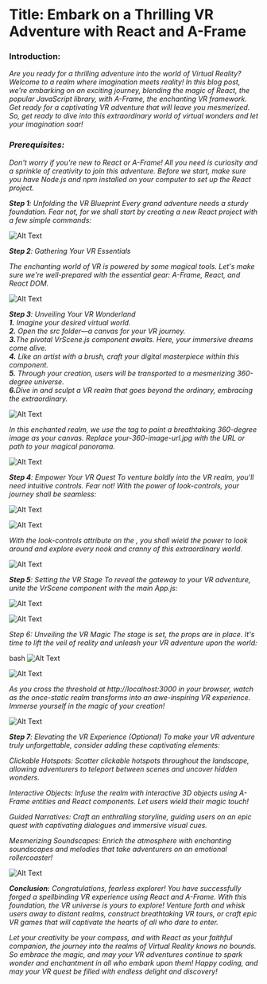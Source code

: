 <h1>
Title: Embark on a Thrilling VR Adventure with React and A-Frame
</h1>

<p align="center">
<h3>
Introduction:
</h3>
<em>
Are you ready for a thrilling adventure into the world of Virtual Reality? Welcome to a realm where imagination meets reality! In this blog post, we're embarking on an exciting journey, blending the magic of React, the popular JavaScript library, with A-Frame, the enchanting VR framework. Get ready for a captivating VR adventure that will leave you mesmerized. So, get ready to dive into this extraordinary world of virtual wonders and let your imagination soar!
</em>
</p>

<p align="center">
<em>
<h3>
Prerequisites:
</h3>
Don't worry if you're new to React or A-Frame! All you need is curiosity and a sprinkle of creativity to join this adventure. Before we start, make sure you have Node.js and npm installed on your computer to set up the React project.
</em>
</p>

<p align="start">
<em>
<strong>Step 1</strong>: Unfolding the VR Blueprint
Every grand adventure needs a sturdy foundation. Fear not, for we shall start by creating a new React project with a few simple commands:
</em>
</p>

![Alt Text](images/1.PNG)

<p align="start">
<em>
<strong>Step 2</strong>: Gathering Your VR Essentials

The enchanting world of VR is powered by some magical tools. Let's make sure we're well-prepared with the essential gear: A-Frame, React, and React DOM.

</em>
</p>

![Alt Text](images/2.PNG)

<p align="start">
<em>
<strong>Step 3</strong>: Unveiling Your VR Wonderland
</br>
<strong>1.</strong> Imagine your desired virtual world.</br>
<strong>2.</strong> Open the src folder—a canvas for your VR journey.</br>
<strong>3.</strong>The pivotal VrScene.js component awaits. Here, your immersive dreams come alive.</br>
<strong>4.</strong> Like an artist with a brush, craft your digital masterpiece within this component.</br>
<strong>5.</strong> Through your creation, users will be transported to a mesmerizing 360-degree universe.</br>
<strong>6.</strong>Dive in and sculpt a VR realm that goes beyond the ordinary, embracing the extraordinary.</br>

</em>
</p>

![Alt Text](images/3.PNG)

<p align="start">
<em>
In this enchanted realm, we use the <a-sky> tag to paint a breathtaking 360-degree image as your canvas. Replace your-360-image-url.jpg with the URL or path to your magical panorama.
</em>
</p>

![Alt Text](images/3.PNG)

<p align="start">
<em>
<strong>Step 4</strong>: Empower Your VR Quest
To venture boldly into the VR realm, you'll need intuitive controls. Fear not! With the power of look-controls, your journey shall be seamless:
</em>
</p>

![Alt Text](images/4.PNG)

![Alt Text](images/3.PNG)

<p align="start">
<em>
With the look-controls attribute on the <a-entity camera>, you shall wield the power to look around and explore every nook and cranny of this extraordinary world.
</em>
</p>

![Alt Text](images/3.PNG)

<p align="start">
<em>
<strong>Step 5</strong>: Setting the VR Stage
To reveal the gateway to your VR adventure, unite the VrScene component with the main App.js:
</em>
</p>

![Alt Text](images/5.PNG)

![Alt Text](images/3.PNG)

<p align="start">
<em>
Step 6: Unveiling the VR Magic
The stage is set, the props are in place. It's time to lift the veil of reality and unleash your VR adventure upon the world:
</em>
</p>

bash
![Alt Text](images/6.PNG)

![Alt Text](images/3.PNG)

<p align="start">
<em>
As you cross the threshold at http://localhost:3000 in your browser, watch as the once-static realm transforms into an awe-inspiring VR experience. Immerse yourself in the magic of your creation!
</em>
</p>

![Alt Text](images/3.PNG)

<p align="start">
<em>
<strong>Step 7</strong>: Elevating the VR Experience (Optional)
To make your VR adventure truly unforgettable, consider adding these captivating elements:

Clickable Hotspots: Scatter clickable hotspots throughout the landscape, allowing adventurers to teleport between scenes and uncover hidden wonders.

Interactive Objects: Infuse the realm with interactive 3D objects using A-Frame entities and React components. Let users wield their magic touch!

Guided Narratives: Craft an enthralling storyline, guiding users on an epic quest with captivating dialogues and immersive visual cues.

Mesmerizing Soundscapes: Enrich the atmosphere with enchanting soundscapes and melodies that take adventurers on an emotional rollercoaster!
</em>

</p>

![Alt Text](images/3.PNG)

<p align="start">
<em>
<strong>Conclusion:</strong>
Congratulations, fearless explorer! You have successfully forged a spellbinding VR experience using React and A-Frame. With this foundation, the VR universe is yours to explore! Venture forth and whisk users away to distant realms, construct breathtaking VR tours, or craft epic VR games that will captivate the hearts of all who dare to enter.

Let your creativity be your compass, and with React as your faithful companion, the journey into the realms of Virtual Reality knows no bounds. So embrace the magic, and may your VR adventures continue to spark wonder and enchantment in all who embark upon them! Happy coding, and may your VR quest be filled with endless delight and discovery!

</em>
</p>
